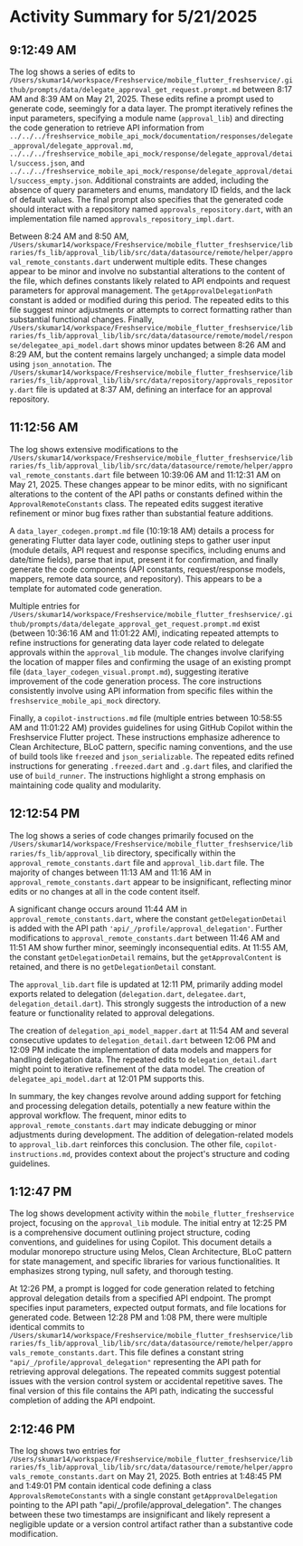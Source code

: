 # Activity Summary for 5/21/2025

## 9:12:49 AM
The log shows a series of edits to `/Users/skumar14/workspace/Freshservice/mobile_flutter_freshservice/.github/prompts/data/delegate_approval_get_request.prompt.md` between 8:17 AM and 8:39 AM on May 21, 2025.  These edits refine a prompt used to generate code, seemingly for a data layer. The prompt iteratively refines the input parameters, specifying a module name (`approval_lib`) and directing the code generation to retrieve API information from  `../../../freshservice_mobile_api_mock/documentation/responses/delegate_approval/delegate_approval.md`,  `../../../freshservice_mobile_api_mock/response/delegate_approval/detail/success.json`, and `../../../freshservice_mobile_api_mock/response/delegate_approval/detail/success_empty.json`.  Additional constraints are added, including the absence of query parameters and enums, mandatory ID fields, and the lack of default values. The final prompt also specifies that the generated code should interact with a repository named `approvals_repository.dart`, with an implementation file named `approvals_repository_impl.dart`.

Between 8:24 AM and 8:50 AM,  `/Users/skumar14/workspace/Freshservice/mobile_flutter_freshservice/libraries/fs_lib/approval_lib/lib/src/data/datasource/remote/helper/approval_remote_constants.dart` underwent multiple edits. These changes appear to be minor and involve no substantial alterations to the content of the file, which defines constants likely related to API endpoints and request parameters for approval management.  The `getApprovalDelegationPath` constant is added or modified during this period.  The repeated edits to this file suggest minor adjustments or attempts to correct formatting rather than substantial functional changes.  Finally, `/Users/skumar14/workspace/Freshservice/mobile_flutter_freshservice/libraries/fs_lib/approval_lib/lib/src/data/datasource/remote/model/response/delegatee_api_model.dart` shows minor updates between 8:26 AM and 8:29 AM, but the content remains largely unchanged; a simple data model using `json_annotation`.  The  `/Users/skumar14/workspace/Freshservice/mobile_flutter_freshservice/libraries/fs_lib/approval_lib/lib/src/data/repository/approvals_repository.dart` file is updated at 8:37 AM, defining an interface for an approval repository.


## 11:12:56 AM
The log shows extensive modifications to the `/Users/skumar14/workspace/Freshservice/mobile_flutter_freshservice/libraries/fs_lib/approval_lib/lib/src/data/datasource/remote/helper/approval_remote_constants.dart` file between 10:39:06 AM and 11:12:31 AM on May 21, 2025.  These changes appear to be minor edits, with no significant alterations to the content of the API paths or constants defined within the `ApprovalRemoteConstants` class.  The repeated edits suggest iterative refinement or minor bug fixes rather than substantial feature additions.


A `data_layer_codegen.prompt.md` file (10:19:18 AM) details a process for generating Flutter data layer code, outlining steps to gather user input (module details, API request and response specifics, including enums and date/time fields), parse that input, present it for confirmation, and finally generate the code components (API constants, request/response models, mappers, remote data source, and repository). This appears to be a template for automated code generation.

Multiple entries for `/Users/skumar14/workspace/Freshservice/mobile_flutter_freshservice/.github/prompts/data/delegate_approval_get_request.prompt.md` exist (between 10:36:16 AM and 11:01:22 AM), indicating repeated attempts to refine instructions for generating data layer code related to delegate approvals within the `approval_lib` module.  The changes involve clarifying the location of mapper files and confirming the usage of an existing prompt file (`data_layer_codegen_visual.prompt.md`), suggesting iterative improvement of the code generation process.  The core instructions consistently involve using API information from specific files within the `freshservice_mobile_api_mock` directory.


Finally, a `copilot-instructions.md` file (multiple entries between 10:58:55 AM and 11:01:22 AM) provides guidelines for using GitHub Copilot within the Freshservice Flutter project.  These instructions emphasize adherence to Clean Architecture, BLoC pattern, specific naming conventions, and the use of build tools like `freezed` and `json_serializable`. The repeated edits refined instructions for generating `.freezed.dart` and `.g.dart` files, and clarified the use of `build_runner`. The instructions highlight a strong emphasis on maintaining code quality and modularity.


## 12:12:54 PM
The log shows a series of code changes primarily focused on the `/Users/skumar14/workspace/Freshservice/mobile_flutter_freshservice/libraries/fs_lib/approval_lib` directory, specifically within the `approval_remote_constants.dart` file and  `approval_lib.dart` file.  The majority of changes between 11:13 AM and 11:16 AM in `approval_remote_constants.dart`  appear to be insignificant, reflecting minor edits or no changes at all in the code content itself.

A significant change occurs around 11:44 AM in `approval_remote_constants.dart`, where the constant `getDelegationDetail` is added with the API path  `'api/_/profile/approval_delegation'`.  Further modifications to  `approval_remote_constants.dart` between 11:46 AM and 11:51 AM show further minor, seemingly inconsequential edits.  At 11:55 AM, the constant `getDelegationDetail` remains, but the  `getApprovalContent` is retained, and there is no `getDelegationDetail` constant.

The `approval_lib.dart` file is updated at 12:11 PM, primarily adding model exports related to delegation (`delegation.dart`, `delegatee.dart`, `delegation_detail.dart`). This strongly suggests the introduction of a new feature or functionality related to approval delegations.

The creation of  `delegation_api_model_mapper.dart` at 11:54 AM and several consecutive updates to `delegation_detail.dart` between 12:06 PM and 12:09 PM indicate the implementation of data models and mappers for handling delegation data.  The repeated edits to `delegation_detail.dart` might point to iterative refinement of the data model. The creation of `delegatee_api_model.dart` at 12:01 PM supports this.

In summary, the key changes revolve around adding support for fetching and processing delegation details, potentially a new feature within the approval workflow.  The frequent, minor edits to `approval_remote_constants.dart` may indicate debugging or minor adjustments during development.  The addition of delegation-related models to `approval_lib.dart` reinforces this conclusion.  The other file, `copilot-instructions.md`, provides context about the project's structure and coding guidelines.


## 1:12:47 PM
The log shows development activity within the `mobile_flutter_freshservice` project, focusing on the `approval_lib` module.  The initial entry at 12:25 PM is a comprehensive document outlining project structure, coding conventions, and guidelines for using Copilot. This document details a modular monorepo structure using Melos, Clean Architecture, BLoC pattern for state management, and specific libraries for various functionalities.  It emphasizes strong typing, null safety, and thorough testing.

At 12:26 PM, a prompt is logged for code generation related to fetching approval delegation details from a specified API endpoint.  The prompt specifies input parameters, expected output formats, and file locations for generated code.  Between 12:28 PM and 1:08 PM, there were multiple identical commits to `/Users/skumar14/workspace/Freshservice/mobile_flutter_freshservice/libraries/fs_lib/approval_lib/lib/src/data/datasource/remote/helper/approvals_remote_constants.dart`. This file defines a constant string `"api/_/profile/approval_delegation"` representing the API path for retrieving approval delegations.  The repeated commits suggest potential issues with the version control system or accidental repetitive saves. The final version of this file contains the API path, indicating the successful completion of adding the API endpoint.


## 2:12:46 PM
The log shows two entries for `/Users/skumar14/workspace/Freshservice/mobile_flutter_freshservice/libraries/fs_lib/approval_lib/lib/src/data/datasource/remote/helper/approvals_remote_constants.dart` on May 21, 2025.  Both entries at 1:48:45 PM and 1:49:01 PM contain identical code defining a class `ApprovalsRemoteConstants` with a single constant `getApprovalDelegation`  pointing to the API path "api/_/profile/approval_delegation".  The changes between these two timestamps are insignificant and likely represent a negligible update or a version control artifact rather than a substantive code modification.

